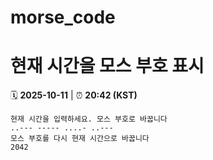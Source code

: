 # morse_code
# 현재 시간을 모스 부호 표시
<!-- MORSE_TIME_START -->
🗓️ **2025-10-11** | ⏰ **20:42 (KST)**

```
현재 시간을 입력하세요. 모스 부호로 바꿉니다
..--- ----- ....- ..---
모스 부호를 다시 현재 시간으로 바꿉니다
2042
```
<!-- MORSE_TIME_END -->
